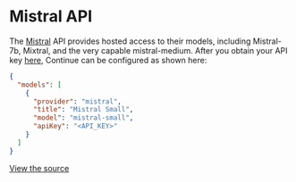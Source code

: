 # Mistral API

The [Mistral](https://mistral.ai) API provides hosted access to their models, including Mistral-7b, Mixtral, and the very capable mistral-medium. After you obtain your API key [here](https://docs.mistral.ai/), Continue can be configured as shown here:

```json title="~/.continue/config.json"
{
  "models": [
    {
      "provider": "mistral",
      "title": "Mistral Small",
      "model": "mistral-small",
      "apiKey": "<API_KEY>"
    }
  ]
}
```

[View the source](https://github.com/trypear/pearai-app/blob/main/core/llm/llms/Mistral.ts)
